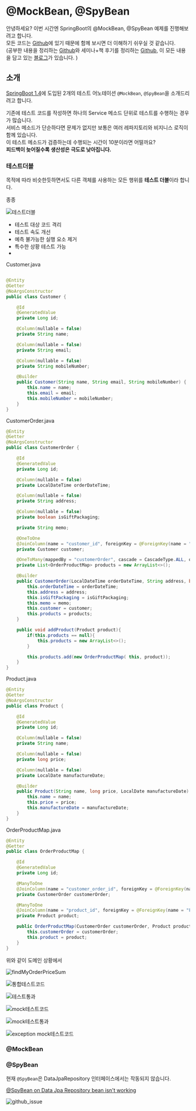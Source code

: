 # @MockBean, @SpyBean

안녕하세요? 이번 시간엔 SpringBoot의 @MockBean, @SpyBean 예제를 진행해보려고 합니다.  
모든 코드는 [Github](https://github.com/jojoldu/blog-code/tree/master/spring-mock-spy-bean)에 있기 때문에 함께 보시면 더 이해하기 쉬우실 것 같습니다.  
(공부한 내용을 정리하는 [Github](https://github.com/jojoldu/blog-code)와 세미나+책 후기를 정리하는 [Github](https://github.com/jojoldu/review), 이 모든 내용을 담고 있는 [블로그](http://jojoldu.tistory.com/)가 있습니다. )<br/>


## 소개

[SpringBoot 1.4](https://docs.spring.io/spring-boot/docs/current/reference/html/boot-features-testing.html#boot-features-testing-spring-boot-applications-mocking-beans)에 도입된 2개의 테스트 어노테이션 ```@MockBean```, ```@SpyBean```을 소개드리려고 합니다.  

기존에 테스트 코드를 작성하면 하나의 Service 메소드 단위로 테스트를 수행하는 경우가 많습니다.  
서비스 메소드가 단순하다면 문제가 없지만 보통은 여러 레파지토리와 비지니스 로직이 함께 있습니다.  
이 테스트 메소드가 검증하는데 수행되는 시간이 10분이라면 어떨까요?  
**피드백이 늦어질수록 생산성은 극도로 낮아집니다.**



### 테스트더블

목적에 따라 비슷한듯하면서도 다른 객체를 사용하는 모든 행위를 **테스트 더블**이라 합니다.  

종종 

![테스트더블](./images/테스트더블.png)

* 테스트 대상 코드 격리
* 테스트 속도 개선
* 예측 불가능한 실행 요소 제거
* 특수한 상황 테스트 가능
* 


Customer.java

```java

@Entity
@Getter
@NoArgsConstructor
public class Customer {

    @Id
    @GeneratedValue
    private Long id;

    @Column(nullable = false)
    private String name;

    @Column(nullable = false)
    private String email;

    @Column(nullable = false)
    private String mobileNumber;

    @Builder
    public Customer(String name, String email, String mobileNumber) {
        this.name = name;
        this.email = email;
        this.mobileNumber = mobileNumber;
    }
}

```

CustomerOrder.java

```java
@Entity
@Getter
@NoArgsConstructor
public class CustomerOrder {

    @Id
    @GeneratedValue
    private Long id;

    @Column(nullable = false)
    private LocalDateTime orderDateTime;

    @Column(nullable = false)
    private String address;

    @Column(nullable = false)
    private boolean isGiftPackaging;

    private String memo;

    @OneToOne
    @JoinColumn(name = "customer_id", foreignKey = @ForeignKey(name = "FK_ORDER_CUSTOMER"))
    private Customer customer;

    @OneToMany(mappedBy = "customerOrder", cascade = CascadeType.ALL, orphanRemoval = true)
    private List<OrderProductMap> products = new ArrayList<>();

    @Builder
    public CustomerOrder(LocalDateTime orderDateTime, String address, boolean isGiftPackaging, String memo, Customer customer, List<OrderProductMap> products) {
        this.orderDateTime = orderDateTime;
        this.address = address;
        this.isGiftPackaging = isGiftPackaging;
        this.memo = memo;
        this.customer = customer;
        this.products = products;
    }

    public void addProduct(Product product){
        if(this.products == null){
            this.products = new ArrayList<>();
        }

        this.products.add(new OrderProductMap( this, product));
    }
}

```

Product.java

```java
@Entity
@Getter
@NoArgsConstructor
public class Product {

    @Id
    @GeneratedValue
    private Long id;

    @Column(nullable = false)
    private String name;

    @Column(nullable = false)
    private long price;

    @Column(nullable = false)
    private LocalDate manufactureDate;

    @Builder
    public Product(String name, long price, LocalDate manufactureDate) {
        this.name = name;
        this.price = price;
        this.manufactureDate = manufactureDate;
    }
}
```


OrderProductMap.java

```java
@Entity
@Getter
public class OrderProductMap {

    @Id
    @GeneratedValue
    private Long id;

    @ManyToOne
    @JoinColumn(name = "customer_order_id", foreignKey = @ForeignKey(name = "FK_CUSTOMER_ORDER_MAP"))
    private CustomerOrder customerOrder;

    @ManyToOne
    @JoinColumn(name = "product_id", foreignKey = @ForeignKey(name = "FK_PRODUCT_MAP"))
    private Product product;

    public OrderProductMap(CustomerOrder customerOrder, Product product) {
        this.customerOrder = customerOrder;
        this.product = product;
    }
}

```

위와 같이 도메인 상황에서 

![findMyOrderPriceSum](./images/findMyOrderPriceSum.png)


![통합테스트코드](./images/통합테스트코드.png)


![테스트통과](./images/테스트통과.png)


![mock테스트코드](./images/mock테스트코드.png)

![mock테스트통과](./images/mock테스트통과.png)

![exception mock테스트코드](./images/exception_mock테스트코드.png)


### @MockBean


### @SpyBean

현재 ```@SpyBean```은 DataJpaRepository 인터페이스에서는 작동되지 않습니다.  


[@SpyBean on Data Jpa Repository bean isn't working](https://github.com/spring-projects/spring-boot/issues/7033) 

![github_issue](./images/github_issue.png)